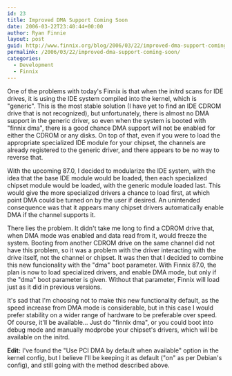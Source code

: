 ```yaml
---
id: 23
title: Improved DMA Support Coming Soon
date: 2006-03-22T23:40:44+00:00
author: Ryan Finnie
layout: post
guid: http://www.finnix.org/blog/2006/03/22/improved-dma-support-coming-soon/
permalink: /2006/03/22/improved-dma-support-coming-soon/
categories:
  - Development
  - Finnix
---
```

One of the problems with today's Finnix is that when the initrd scans for IDE drives, it is using the IDE system compiled into the kernel, which is "generic". This is the most stable solution (I have yet to find an IDE CDROM drive that is not recognized), but unfortunately, there is almost no DMA support in the generic driver, so even when the system is booted with "finnix dma", there is a good chance DMA support will not be enabled for either the CDROM or any disks. On top of that, even if you were to load the appropriate specialized IDE module for your chipset, the channels are already registered to the generic driver, and there appears to be no way to reverse that.

With the upcoming 87.0, I decided to modularize the IDE system, with the idea that the base IDE module would be loaded, then each specialized chipset module would be loaded, with the generic module loaded last. This would give the more specialized drivers a chance to load first, at which point DMA could be turned on by the user if desired. An unintended consequence was that it appears many chipset drivers automatically enable DMA if the channel supports it.

There lies the problem. It didn't take me long to find a CDROM drive that, when DMA mode was enabled and data read from it, would freeze the system. Booting from another CDROM drive on the same channel did not have this problem, so it was a problem with the driver interacting with the drive itself, not the channel or chipset. It was then that I decided to combine this new funcionality with the "dma" boot parameter. With Finnix 87.0, the plan is now to load specialized drivers, and enable DMA mode, but only if the "dma" boot parameter is given. Without that parameter, Finnix will load just as it did in previous versions.

It's sad that I'm choosing not to make this new functionality default, as the speed increase from DMA mode is considerable, but in this case I would prefer stability on a wider range of hardware to be preferable over speed. Of course, it'll be available... Just do "finnix dma", or you could boot into debug mode and manually modprobe your chipset's drivers, which will be available on the initrd.

**Edit:** I've found the "Use PCI DMA by default when available" option in the kernel config, but I believe I'll be keeping it as default ("on" as per Debian's config), and still going with the method described above.